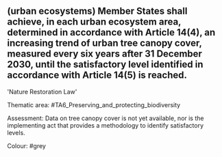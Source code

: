 ## (urban ecosystems) Member States shall achieve, in each urban ecosystem area, determined in accordance with Article 14(4), an increasing trend of urban tree canopy cover, measured every six years after 31 December 2030, until the satisfactory level identified in accordance with Article 14(5) is reached.
'Nature Restoration Law'

Thematic area: #TA6_Preserving_and_protecting_biodiversity

Assessment: Data on tree canopy cover is not yet available, nor is the implementing act that provides a methodology to identify satisfactory levels.

Colour: #grey